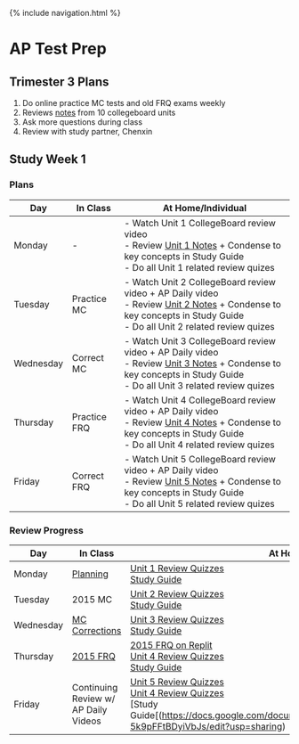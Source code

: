 {% include navigation.html %}

# AP Test Prep

## Trimester 3 Plans
1. Do online practice MC tests and old FRQ exams weekly
2. Reviews [notes](https://docs.google.com/document/d/12T14sIPEiXjy65rX8DtlSmxvLnbbF8H3cUwP3p6MZOk/edit?usp=sharing) from 10 collegeboard units
3. Ask more questions during class
4. Review with study partner, Chenxin

## Study Week 1
### Plans

| Day | In Class | At Home/Individual |
| --- | ---      | ---                |
| Monday | - | - Watch Unit 1 CollegeBoard review video<br>- Review [Unit 1 Notes](https://docs.google.com/document/u/1/d/1OYJc5A53be2sLkCj0RSXBImkKkW99okivMBGeWSDk1s/edit) + Condense to key concepts in Study Guide<br>- Do all Unit 1 related review quizes |
| Tuesday | Practice MC | - Watch Unit 2 CollegeBoard review video + AP Daily video<br>- Review [Unit 2 Notes](https://docs.google.com/document/u/1/d/1Z7ZC2eQ02dlZjETf215iGPjK4fWsHHacC15Qc-GDHGw/edit) + Condense to key concepts in Study Guide<br>- Do all Unit 2 related review quizes |
| Wednesday | Correct MC | - Watch Unit 3 CollegeBoard review video + AP Daily video<br>- Review [Unit 3 Notes](https://docs.google.com/document/u/1/d/1ZNDZvucqu6cIj-rZo1GJwSH_VwAaeIdEBF9du9tJNeI/edit) + Condense to key concepts in Study Guide<br>- Do all Unit 3 related review quizes |
| Thursday | Practice FRQ | - Watch Unit 4 CollegeBoard review video + AP Daily video<br>- Review [Unit 4 Notes](https://docs.google.com/document/u/1/d/1W86g0bk3poXqshe1gM5snJrwr-bu23_7WzizjFT6P58/edit) + Condense to key concepts in Study Guide<br>- Do all Unit 4 related review quizes |
| Friday | Correct FRQ | - Watch Unit 5 CollegeBoard review video + AP Daily video<br>- Review [Unit 5 Notes](https://docs.google.com/document/u/1/d/1p9yVZaly-h2uP4HZWTEo45JeDVDSxdcriUtkxUZIbB0/edit) + Condense to key concepts in Study Guide<br>- Do all Unit 5 related review quizes |

### Review Progress

| Day | In Class | At Home/Individual |
| --- | ---      | ---                |
| Monday | [Planning](https://dsblack0.github.io/sam-tri3/testPrep#plans) | [Unit 1 Review Quizzes](https://dsblack0.github.io/sam-tri3/reviewQuizzes#unit-1)<br>[Study Guide](https://docs.google.com/document/d/198NGOV3adFjvWAadAoPHyDCuMUa-5k9pFFtBDyiVbJs/edit?usp=sharing) |
| Tuesday | 2015 MC | [Unit 2 Review Quizzes](https://dsblack0.github.io/sam-tri3/reviewQuizzes#unit-2)<br>[Study Guide](https://docs.google.com/document/d/198NGOV3adFjvWAadAoPHyDCuMUa-5k9pFFtBDyiVbJs/edit?usp=sharing) |
| Wednesday | [MC Corrections](https://docs.google.com/document/d/1Sz5YQNDKwXyToJEBZ4ej433HPZ6dSU6QkuAM_g_1ZBw/edit?usp=sharing) | [Unit 3 Review Quizzes](https://dsblack0.github.io/sam-tri3/reviewQuizzes#unit-3)<br>[Study Guide](https://docs.google.com/document/d/198NGOV3adFjvWAadAoPHyDCuMUa-5k9pFFtBDyiVbJs/edit?usp=sharing) |
| Thursday | [2015 FRQ](https://dsblack0.github.io/sam-tri3/2015frq) | [2015 FRQ on Replit](https://dsblack0.github.io/sam-tri3/code)<br>[Unit 4 Review Quizzes](https://dsblack0.github.io/sam-tri3/reviewQuizzes#unit-4)<br>[Study Guide](https://docs.google.com/document/d/198NGOV3adFjvWAadAoPHyDCuMUa-5k9pFFtBDyiVbJs/edit?usp=sharing) |
| Friday | Continuing Review w/ AP Daily Videos | [Unit 5 Review Quizzes](https://dsblack0.github.io/sam-tri3/code)<br>[Unit 4 Review Quizzes](https://dsblack0.github.io/sam-tri3/reviewQuizzes#unit-5)<br>[Study Guide[(https://docs.google.com/document/d/198NGOV3adFjvWAadAoPHyDCuMUa-5k9pFFtBDyiVbJs/edit?usp=sharing)
